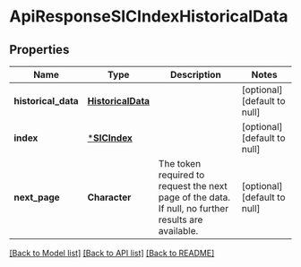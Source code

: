 # ApiResponseSICIndexHistoricalData

## Properties
Name | Type | Description | Notes
------------ | ------------- | ------------- | -------------
**historical_data** | [**HistoricalData**](HistoricalData.md) |  | [optional] [default to null]
**index** | [***SICIndex**](SICIndex.md) |  | [optional] [default to null]
**next_page** | **Character** | The token required to request the next page of the data. If null, no further results are available. | [optional] [default to null]

[[Back to Model list]](../README.md#documentation-for-models) [[Back to API list]](../README.md#documentation-for-api-endpoints) [[Back to README]](../README.md)


